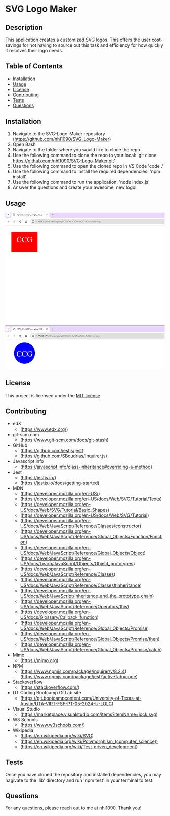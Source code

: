 # SVG Logo Maker

## Description

This application creates a customized SVG logos. This offers the user cost-savings for not having to source out this task and efficiency for how quickly it resolves their logo needs.


## Table of Contents
- [Installation](#installation)
- [Usage](#usage)
- [License](#license)
- [Contributing](#contributing)
- [Tests](#tests)
- [Questions](#questions)


## Installation

1. Navigate to the SVG-Logo-Maker repository (https://github.com/nhl1090/SVG-Logo-Maker)
2. Open Bash
3. Navigate to the folder where you would like to clone the repo
4. Use the following command to clone the repo to your local: 'git clone https://github.com/nhl1090/SVG-Logo-Maker.git'
5. Use the following command to open the cloned repo in VS Code 'code .'
6. Use the following command to install the required dependencies: 'npm install'
7. Use the following command to run the application: 'node index.js'
8. Answer the questions and create your awesome, new logo!


## Usage

![Screenshot of Logos](./images/Screenshot%20of%20Logos.png)


## License
This project is licensed under the [MIT license](https://opensource.org/license/MIT).


## Contributing
- edX
    - (https://www.edx.org/)
- git-scm.com
    - (https://www.git-scm.com/docs/git-stash)
- GitHub
    - (https://github.com/jestjs/jest)
    - (https://github.com/SBoudrias/Inquirer.js)
- Javascript.info
    - (https://javascript.info/class-inheritance#overriding-a-method)
- Jest
    - (https://jestjs.io/)
    - (https://jestjs.io/docs/getting-started)
- MDN 
    - (https://developer.mozilla.org/en-US/)
    - (https://developer.mozilla.org/en-US/docs/Web/SVG/Tutorial/Texts)
    - (https://developer.mozilla.org/en-US/docs/Web/SVG/Tutorial/Basic_Shapes)
    - (https://developer.mozilla.org/en-US/docs/Web/SVG/Tutorial)
    - (https://developer.mozilla.org/en-US/docs/Web/JavaScript/Reference/Classes/constructor)
    - (https://developer.mozilla.org/en-US/docs/Web/JavaScript/Reference/Global_Objects/Function/Function)
    - (https://developer.mozilla.org/en-US/docs/Web/JavaScript/Reference/Global_Objects/Object)
    - (https://developer.mozilla.org/en-US/docs/Learn/JavaScript/Objects/Object_prototypes)
    - (https://developer.mozilla.org/en-US/docs/Web/JavaScript/Reference/Classes)
    - (https://developer.mozilla.org/en-US/docs/Web/JavaScript/Reference/Classes#inheritance)
    - (https://developer.mozilla.org/en-US/docs/Web/JavaScript/Inheritance_and_the_prototype_chain)
    - (https://developer.mozilla.org/en-US/docs/Web/JavaScript/Reference/Operators/this)
    - (https://developer.mozilla.org/en-US/docs/Glossary/Callback_function)
    - (https://developer.mozilla.org/en-US/docs/Web/JavaScript/Reference/Global_Objects/Promise)
    - (https://developer.mozilla.org/en-US/docs/Web/JavaScript/Reference/Global_Objects/Promise/then)
    - (https://developer.mozilla.org/en-US/docs/Web/JavaScript/Reference/Global_Objects/Promise/catch)
- Mimo
    - (https://mimo.org)
- NPM
    - (https://www.npmjs.com/package/inquirer/v/8.2.4)
    (https://www.npmjs.com/package/jest?activeTab=code)
- Stackoverflow
    - (https://stackoverflow.com/)
- UT Coding Bootcamp GitLab site
    - (https://git.bootcampcontent.com/University-of-Texas-at-Austin/UTA-VIRT-FSF-PT-05-2024-U-LOLC)
- Visual Studio
    - (https://marketplace.visualstudio.com/items?itemName=jock.svg)
- W3 Schools
    - (https://www.w3schools.com/)
- Wikipedia
    - (https://en.wikipedia.org/wiki/SVG)
    - (https://en.wikipedia.org/wiki/Polymorphism_(computer_science))
    - (https://en.wikipedia.org/wiki/Test-driven_development)


## Tests

Once you have cloned the repository and installed dependencies, you may nagivate to the 'lib' directory and run 'npm test' in your terminal to test.


## Questions
For any questions, please reach out to me at [nhl1090](https://github.com/nhl1090). Thank you!

